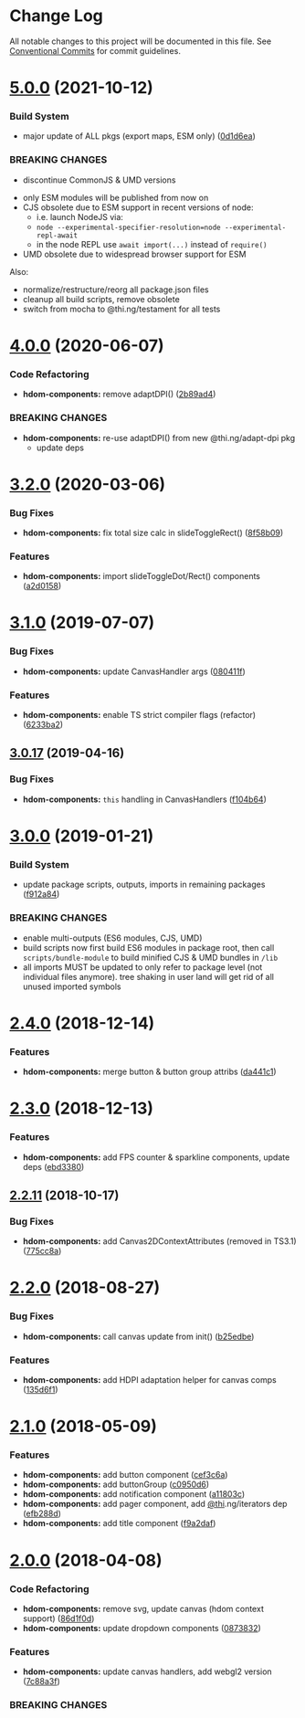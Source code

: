 # Change Log

All notable changes to this project will be documented in this file.
See [Conventional Commits](https://conventionalcommits.org) for commit guidelines.

# [5.0.0](https://github.com/thi-ng/umbrella/compare/@thi.ng/hdom-components@4.0.48...@thi.ng/hdom-components@5.0.0) (2021-10-12)


### Build System

* major update of ALL pkgs (export maps, ESM only) ([0d1d6ea](https://github.com/thi-ng/umbrella/commit/0d1d6ea9fab2a645d6c5f2bf2591459b939c09b6))


### BREAKING CHANGES

* discontinue CommonJS & UMD versions

- only ESM modules will be published from now on
- CJS obsolete due to ESM support in recent versions of node:
  - i.e. launch NodeJS via:
  - `node --experimental-specifier-resolution=node --experimental-repl-await`
  - in the node REPL use `await import(...)` instead of `require()`
- UMD obsolete due to widespread browser support for ESM

Also:
- normalize/restructure/reorg all package.json files
- cleanup all build scripts, remove obsolete
- switch from mocha to @thi.ng/testament for all tests






#  [4.0.0](https://github.com/thi-ng/umbrella/compare/@thi.ng/hdom-components@3.2.12...@thi.ng/hdom-components@4.0.0) (2020-06-07) 

###  Code Refactoring 

- **hdom-components:** remove adaptDPI() ([2b89ad4](https://github.com/thi-ng/umbrella/commit/2b89ad4135b9c765436fd4a496eecb080a9f59fa)) 

###  BREAKING CHANGES 

- **hdom-components:** re-use adaptDPI() from new @thi.ng/adapt-dpi pkg 
    - update deps 

#  [3.2.0](https://github.com/thi-ng/umbrella/compare/@thi.ng/hdom-components@3.1.13...@thi.ng/hdom-components@3.2.0) (2020-03-06) 

###  Bug Fixes 

- **hdom-components:** fix total size calc in slideToggleRect() ([8f58b09](https://github.com/thi-ng/umbrella/commit/8f58b0992396357f4e06a7c2d835a751ef848dfd)) 

###  Features 

- **hdom-components:** import slideToggleDot/Rect() components ([a2d0158](https://github.com/thi-ng/umbrella/commit/a2d015863ddea9e7a883dc9e0ce0e2e9a38497ae)) 

#  [3.1.0](https://github.com/thi-ng/umbrella/compare/@thi.ng/hdom-components@3.0.20...@thi.ng/hdom-components@3.1.0) (2019-07-07) 

###  Bug Fixes 

- **hdom-components:** update CanvasHandler args ([080411f](https://github.com/thi-ng/umbrella/commit/080411f)) 

###  Features 

- **hdom-components:** enable TS strict compiler flags (refactor) ([6233ba2](https://github.com/thi-ng/umbrella/commit/6233ba2)) 

##  [3.0.17](https://github.com/thi-ng/umbrella/compare/@thi.ng/hdom-components@3.0.16...@thi.ng/hdom-components@3.0.17) (2019-04-16) 

###  Bug Fixes 

- **hdom-components:** `this` handling in CanvasHandlers ([f104b64](https://github.com/thi-ng/umbrella/commit/f104b64)) 

#  [3.0.0](https://github.com/thi-ng/umbrella/compare/@thi.ng/hdom-components@2.4.6...@thi.ng/hdom-components@3.0.0) (2019-01-21) 

###  Build System 

- update package scripts, outputs, imports in remaining packages ([f912a84](https://github.com/thi-ng/umbrella/commit/f912a84)) 

###  BREAKING CHANGES 

- enable multi-outputs (ES6 modules, CJS, UMD) 
- build scripts now first build ES6 modules in package root, then call   `scripts/bundle-module` to build minified CJS & UMD bundles in `/lib` 
- all imports MUST be updated to only refer to package level   (not individual files anymore). tree shaking in user land will get rid of   all unused imported symbols 

#  [2.4.0](https://github.com/thi-ng/umbrella/compare/@thi.ng/hdom-components@2.3.0...@thi.ng/hdom-components@2.4.0) (2018-12-14) 

###  Features 

- **hdom-components:** merge button & button group attribs ([da441c1](https://github.com/thi-ng/umbrella/commit/da441c1)) 

#  [2.3.0](https://github.com/thi-ng/umbrella/compare/@thi.ng/hdom-components@2.2.15...@thi.ng/hdom-components@2.3.0) (2018-12-13) 

###  Features 

- **hdom-components:** add FPS counter & sparkline components, update deps ([ebd3380](https://github.com/thi-ng/umbrella/commit/ebd3380)) 

##  [2.2.11](https://github.com/thi-ng/umbrella/compare/@thi.ng/hdom-components@2.2.10...@thi.ng/hdom-components@2.2.11) (2018-10-17) 

###  Bug Fixes 

- **hdom-components:** add Canvas2DContextAttributes (removed in TS3.1) ([775cc8a](https://github.com/thi-ng/umbrella/commit/775cc8a)) 

#  [2.2.0](https://github.com/thi-ng/umbrella/compare/@thi.ng/hdom-components@2.1.13...@thi.ng/hdom-components@2.2.0) (2018-08-27) 

###  Bug Fixes 

- **hdom-components:** call canvas update from init() ([b25edbe](https://github.com/thi-ng/umbrella/commit/b25edbe)) 

###  Features 

- **hdom-components:** add HDPI adaptation helper for canvas comps ([135d6f1](https://github.com/thi-ng/umbrella/commit/135d6f1)) 

#  [2.1.0](https://github.com/thi-ng/umbrella/compare/@thi.ng/hdom-components@2.0.3...@thi.ng/hdom-components@2.1.0) (2018-05-09) 

###  Features 

- **hdom-components:** add button component ([cef3c6a](https://github.com/thi-ng/umbrella/commit/cef3c6a)) 
- **hdom-components:** add buttonGroup ([c0950d6](https://github.com/thi-ng/umbrella/commit/c0950d6)) 
- **hdom-components:** add notification component ([a11803c](https://github.com/thi-ng/umbrella/commit/a11803c)) 
- **hdom-components:** add pager component, add [@thi](https://github.com/thi).ng/iterators dep ([efb288d](https://github.com/thi-ng/umbrella/commit/efb288d)) 
- **hdom-components:** add title component ([f9a2daf](https://github.com/thi-ng/umbrella/commit/f9a2daf)) 

#  [2.0.0](https://github.com/thi-ng/umbrella/compare/@thi.ng/hdom-components@1.1.2...@thi.ng/hdom-components@2.0.0) (2018-04-08) 

###  Code Refactoring 

- **hdom-components:** remove svg, update canvas (hdom context support) ([86d1f0d](https://github.com/thi-ng/umbrella/commit/86d1f0d)) 
- **hdom-components:** update dropdown components ([0873832](https://github.com/thi-ng/umbrella/commit/0873832)) 

###  Features 

- **hdom-components:** update canvas handlers, add webgl2 version ([7c88a3f](https://github.com/thi-ng/umbrella/commit/7c88a3f)) 

###  BREAKING CHANGES

